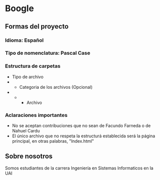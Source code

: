 # Boogle

## Formas del proyecto

### Idioma: Español

### Tipo de nomenclatura: Pascal Case

### Estructura de carpetas

- Tipo de archivo
- - Categoria de los archivos (Opcional)
- - - Archivo

### Aclaraciones importantes

- No se aceptan contribuciones que no sean de Facundo Farneda o de Nahuel Cardu
- El único archivo que no respeta la estructurá establecida será la página principal, en otras palabras, "Index.html"

## Sobre nosotros

Somos estudiantes de la carrera Ingeniería en Sistemas Informaticos en la UAI